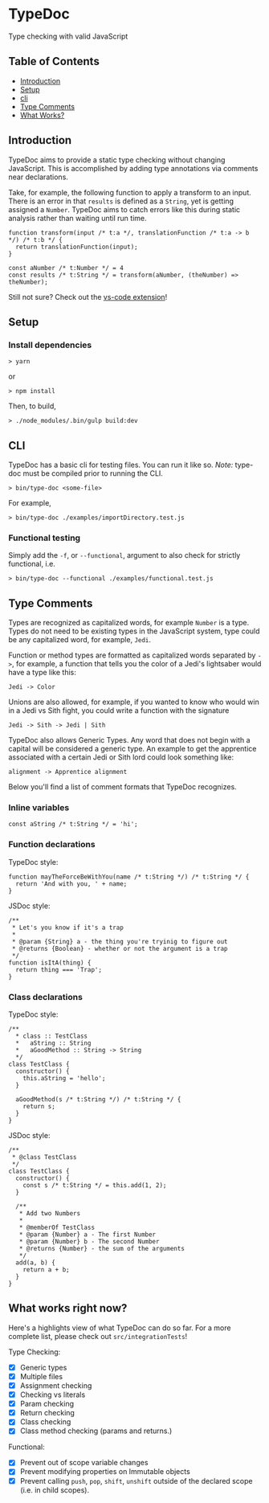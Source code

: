 # TypeDoc

Type checking with valid JavaScript

## Table of Contents
- [Introduction](#introduction)
- [Setup](#setup)
- [cli](#cli)
- [Type Comments](#type-comments)
- [What Works?](#what-works-right-now)

## Introduction
TypeDoc aims to provide a static type checking without changing JavaScript. This is accomplished by adding type annotations via comments near declarations.

Take, for example, the following function to apply a transform to an input. There is an error in that `results` is defined as a `String`, yet is getting assigned a `Number`. TypeDoc aims to catch errors like this during static analysis rather than waiting until run time.

```
function transform(input /* t:a */, translationFunction /* t:a -> b */) /* t:b */ {
  return translationFunction(input);
}

const aNumber /* t:Number */ = 4
const results /* t:String */ = transform(aNumber, (theNumber) => theNumber);

```

Still not sure? Check out the [vs-code extension](https://marketplace.visualstudio.com/items?itemName=Trezm.type-doc-vscode)!

## Setup

### Install dependencies
```
> yarn
```
or
```
> npm install
```

Then, to build,

```
> ./node_modules/.bin/gulp build:dev
```

## CLI
TypeDoc has a basic cli for testing files. You can run it like so. _Note:_ type-doc must be compiled prior to running the CLI.
```
> bin/type-doc <some-file>
```

For example,
```
> bin/type-doc ./examples/importDirectory.test.js
```

### Functional testing
Simply add the `-f`, or `--functional`, argument to also check for strictly functional, i.e.

```
> bin/type-doc --functional ./examples/functional.test.js
```

## Type Comments
Types are recognized as capitalized words, for example `Number` is a type. Types do not need to be existing types in the JavaScript system, type could be any capitalized word, for example, `Jedi`.

Function or method types are formatted as capitalized words separated by `->`, for example, a function that tells you the color of a Jedi's lightsaber would have a type like this:
```
Jedi -> Color
```

Unions are also allowed, for example, if you wanted to know who would win in a Jedi vs Sith fight, you could write a function with the signature
```
Jedi -> Sith -> Jedi | Sith
```

TypeDoc also allows Generic Types. Any word that does not begin with a capital will be considered a generic type. An example to get the apprentice associated with a certain Jedi or Sith lord could look something like:
```
alignment -> Apprentice alignment
```

Below you'll find a list of comment formats that TypeDoc recognizes.

### Inline variables
```
const aString /* t:String */ = 'hi';
```

### Function declarations
TypeDoc style:
```
function mayTheForceBeWithYou(name /* t:String */) /* t:String */ {
  return 'And with you, ' + name;
}
```
JSDoc style:
```
/**
 * Let's you know if it's a trap
 *
 * @param {String} a - the thing you're tryinig to figure out
 * @returns {Boolean} - whether or not the argument is a trap
 */
function isItA(thing) {
  return thing === 'Trap';
}
```

### Class declarations
TypeDoc style:
```
/**
  * class :: TestClass
  *   aString :: String
  *   aGoodMethod :: String -> String
  */
class TestClass {
  constructor() {
    this.aString = 'hello';
  }

  aGoodMethod(s /* t:String */) /* t:String */ {
    return s;
  }
}
```

JSDoc style:
```
/**
 * @class TestClass
 */
class TestClass {
  constructor() {
    const s /* t:String */ = this.add(1, 2);
  }

  /**
   * Add two Numbers
   *
   * @memberOf TestClass
   * @param {Number} a - The first Number
   * @param {Number} b - The second Number
   * @returns {Number} - the sum of the arguments
   */
  add(a, b) {
    return a + b;
  }
}
```

## What works right now?
Here's a highlights view of what TypeDoc can do so far. For a more complete list, please check out `src/integrationTests`!

Type Checking:

- [x] Generic types
- [x] Multiple files
- [x] Assignment checking
- [x] Checking vs literals
- [x] Param checking
- [x] Return checking
- [x] Class checking
- [x] Class method checking (params and returns.)

Functional:

- [x] Prevent out of scope variable changes
- [x] Prevent modifying properties on Immutable objects
- [x] Prevent calling `push`, `pop`, `shift`, `unshift` outside of the declared scope (i.e. in child scopes).
